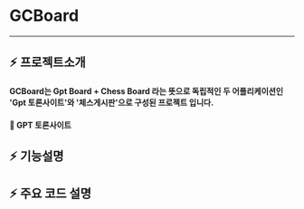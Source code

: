 # GCBoard
---


## :zap: 프로젝트소개

#### GCBoard는 Gpt Board + Chess Board 라는 뜻으로 독립적인 두 어플리케이션인 'Gpt 토론사이트'와 '체스게시판'으로 구성된 프로젝트 입니다.

#### :penguin: GPT 토론사이트


## :zap: 기능설명




## :zap: 주요 코드 설명
